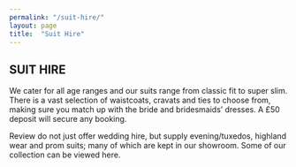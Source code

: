 ```yaml
---
permalink: "/suit-hire/"
layout: page
title:  "Suit Hire"
---
```


<h2>SUIT HIRE</h2>
<p>We cater for all age ranges and our suits range from classic fit to super slim. There is a vast selection of waistcoats, cravats and ties to choose from, making sure you match up with the bride and bridesmaids’ dresses. A £50 deposit will secure any booking.

Review do not just offer wedding hire, but supply evening/tuxedos, highland wear and prom suits; many of which are kept in our showroom. Some of our collection can be viewed here.</p>